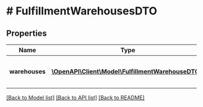 # # FulfillmentWarehousesDTO

## Properties

Name | Type | Description | Notes
------------ | ------------- | ------------- | -------------
**warehouses** | [**\OpenAPI\Client\Model\FulfillmentWarehouseDTO[]**](FulfillmentWarehouseDTO.md) | Список складов Маркета (FBY). | [optional]

[[Back to Model list]](../../README.md#models) [[Back to API list]](../../README.md#endpoints) [[Back to README]](../../README.md)
